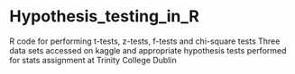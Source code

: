 # Hypothesis_testing_in_R
R code for performing t-tests, z-tests, f-tests and chi-square tests
Three data sets accessed on kaggle and appropriate hypothesis tests performed for stats assignment at Trinity College Dublin
